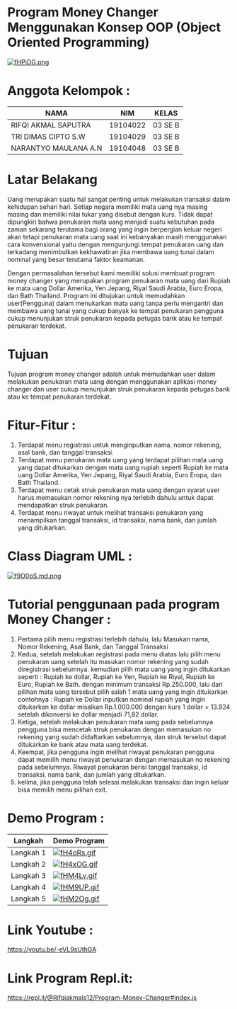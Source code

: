# Program Money Changer Menggunakan Konsep OOP (Object Oriented Programming)
[![fHPiDG.png](https://iili.io/fHPiDG.png)](https://freeimage.host/i/fHPiDG)

# Anggota Kelompok :
| NAMA | NIM | KELAS
|--|--|--|
| RIFQI AKMAL SAPUTRA  | 19104022 | 03 SE B
| TRI DIMAS CIPTO S.W  | 19104029 | 03 SE B
| NARANTYO MAULANA A.N | 19104048 | 03 SE B

# Latar Belakang
Uang merupakan suatu hal sangat penting untuk melakukan transaksi dalam kehidupan sehari hari. Setiap negara memiliki mata uang nya masing masing dan memiliki nilai tukar yang disebut dengan kurs. Tidak dapat dipungkiri bahwa penukaran mata uang menjadi suatu kebutuhan pada zaman sekarang terutama bagi orang yang ingin berpergian keluar negeri akan tetapi penukaran mata uang saat ini kebanyakan masih menggunakan cara konvensional yaitu dengan mengunjungi tempat penukaran uang dan terkadang menimbulkan kekhawatiran jika membawa uang tunai dalam nominal yang besar terutama faktor keamanan.

Dengan permasalahan tersebut kami memiliki solusi membuat program money changer yang merupakan program penukaran mata uang dari Rupiah ke mata uang Dollar Amerika, Yen Jepang, Riyal Saudi Arabia, Euro Eropa, dan Bath Thailand. Program ini ditujukan untuk memudahkan user(Pengguna) dalam menukarkan mata uang tanpa perlu mengantri dan membawa uang tunai yang cukup banyak ke tempat penukaran pengguna cukup menunjukan struk penukaran kepada petugas bank atau ke tempat penukaran terdekat.

# Tujuan 
Tujuan program money changer adalah untuk memudahkan user dalam melakukan  penukaran mata uang dengan menggunakan aplikasi money changer dan user cukup menunjukan struk penukaran kepada petugas bank atau ke tempat penukaran terdekat.

# Fitur-Fitur :
1. Terdapat menu registrasi untuk menginputkan nama, nomor rekening, asal bank, dan tanggal transaksi.
2. Terdapat menu penukaran mata uang yang terdapat pilihan mata uang yang dapat ditukarkan dengan mata uang rupiah seperti Rupiah ke mata uang Dollar Amerika, Yen Jepang, Riyal Saudi Arabia, Euro Eropa, dan Bath Thailand.
3. Terdapat menu cetak struk penukaran mata uang dengan syarat user harus memasukan nomor rekening nya terlebih dahulu untuk dapat mendapatkan struk penukaran.
4. Terdapat menu riwayat untuk melihat transaksi penukaran yang menampilkan tanggal transaksi, id transaksi, nama bank, dan jumlah yang ditukarkan.

# Class Diagram UML :
[![f9O0pS.md.png](https://iili.io/f9O0pS.md.png)](https://freeimage.host/i/f9O0pS)

# Tutorial penggunaan pada program Money Changer :
1. Pertama pilih menu registrasi terlebih dahulu, lalu Masukan nama, Nomor Rekening, Asal Bank, dan Tanggal Transaksi
2. Kedua, setelah melakukan registrasi pada menu diatas lalu pilih menu penukaran uang setelah itu masukan nomor rekening yang sudah diregistrasi sebelumnya. kemudian pilih mata uang yang ingin ditukarkan seperti : Rupiah ke dollar, Rupiah ke Yen, Rupiah ke Riyal, Rupiah ke Euro, Rupiah ke Bath. dengan minimum transaksi Rp.250.000, lalu dari pilihan mata uang tersebut pilih salah 1 mata uang yang ingin ditukarkan contohnya : Rupiah ke Dollar inputkan nominal rupiah yang ingin ditukarkan ke dollar misalkan Rp.1.000.000 dengan kurs 1 dollar = 13.924 setelah dikonversi ke dollar menjadi 71,82 dollar.
3. Ketiga, setelah melakukan penukaran mata uang pada sebelumnya pengguna bisa mencetak struk penukaran dengan memasukan no rekening yang sudah didaftarkan sebelumnya, dan struk tersebut dapat ditukarkan ke bank atau mata uang terdekat.
4. Keempat, jika pengguna ingin melihat riwayat penukaran pengguna dapat memilih menu riwayat penukaran dengan memasukan no rekening pada sebelumnya. Riwayat penukaran berisi tanggal transaksi, id transaksi, nama bank, dan jumlah yang ditukarkan.
5. kelima, jika pengguna telah selesai melakukan transaksi dan ingin keluar bisa memilih menu pilihan exit.

# Demo Program :
| Langkah |Demo Program  |
|--|--|
|Langkah 1  | [![fH4oRs.gif](https://iili.io/fH4oRs.gif)](https://freeimage.host/) |
|Langkah 2  | [![fH4xOG.gif](https://iili.io/fH4xOG.gif)](https://freeimage.host/) |
|Langkah 3  | [![fHM4Lv.gif](https://iili.io/fHM4Lv.gif)](https://freeimage.host/) |
|Langkah 4  | [![fHM9UP.gif](https://iili.io/fHM9UP.gif)](https://freeimage.host/) |
|Langkah 5  | [![fHM2Og.gif](https://iili.io/fHM2Og.gif)](https://freeimage.host/) |

# Link Youtube :
https://youtu.be/-eVL9sUthGA

# Link Program Repl.it:
https://repl.it/@Rifqiakmals12/Program-Money-Changer#index.js
